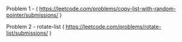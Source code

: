 Problem 1 - ( https://leetcode.com/problems/copy-list-with-random-pointer/submissions/ )

Problem 2 - rotate-list ( https://leetcode.com/problems/rotate-list/submissions/ )